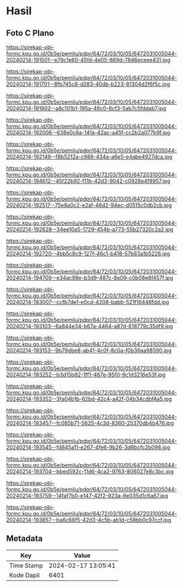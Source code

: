 # Hasil

## Foto C Plano

https://sirekap-obj-formc.kpu.go.id/0b5e/pemilu/pdpr/64/72/03/10/05/6472031005044-20240214-191501--e79c1e60-45fd-4e05-869d-7846eceee431.jpg

https://sirekap-obj-formc.kpu.go.id/0b5e/pemilu/pdpr/64/72/03/10/05/6472031005044-20240214-191701--8fb745c8-d283-40db-b223-81304d2f6f5c.jpg

https://sirekap-obj-formc.kpu.go.id/0b5e/pemilu/pdpr/64/72/03/10/05/6472031005044-20240214-191902--a8c101b1-195a-49c0-8cf3-5ab7c5fddab7.jpg

https://sirekap-obj-formc.kpu.go.id/0b5e/pemilu/pdpr/64/72/03/10/05/6472031005044-20240214-192006--638e0c6a-141a-42ac-a45f-cc2b2a077b9f.jpg

https://sirekap-obj-formc.kpu.go.id/0b5e/pemilu/pdpr/64/72/03/10/05/6472031005044-20240214-192149--f8b5212a-c986-434a-a6e5-e4abe4927dca.jpg

https://sirekap-obj-formc.kpu.go.id/0b5e/pemilu/pdpr/64/72/03/10/05/6472031005044-20240214-194612--45f22b92-f11b-42d3-9042-c0928e4f8957.jpg

https://sirekap-obj-formc.kpu.go.id/0b5e/pemilu/pdpr/64/72/03/10/05/6472031005044-20240214-192517--75e8a0c2-e2af-46d2-94ec-d0515c0db2cb.jpg

https://sirekap-obj-formc.kpu.go.id/0b5e/pemilu/pdpr/64/72/03/10/05/6472031005044-20240214-192628--34ee10a5-1729-454b-a773-55b27320c2a2.jpg

https://sirekap-obj-formc.kpu.go.id/0b5e/pemilu/pdpr/64/72/03/10/05/6472031005044-20240214-192720--4bb5c8c9-127f-46c1-b418-57b83a1b5226.jpg

https://sirekap-obj-formc.kpu.go.id/0b5e/pemilu/pdpr/64/72/03/10/05/6472031005044-20240214-194709--e34ac98e-b3d9-487c-8e09-c0b08e8f457f.jpg

https://sirekap-obj-formc.kpu.go.id/0b5e/pemilu/pdpr/64/72/03/10/05/6472031005044-20240214-193007--ccfb7de1-e0cd-4208-babb-521f16448fdd.jpg

https://sirekap-obj-formc.kpu.go.id/0b5e/pemilu/pdpr/64/72/03/10/05/6472031005044-20240214-193103--6a844e34-b67a-4464-a87d-818779c35df9.jpg

https://sirekap-obj-formc.kpu.go.id/0b5e/pemilu/pdpr/64/72/03/10/05/6472031005044-20240214-193153--9b79dbe8-ab41-4c0f-8c0a-f0b36aa98590.jpg

https://sirekap-obj-formc.kpu.go.id/0b5e/pemilu/pdpr/64/72/03/10/05/6472031005044-20240214-193252--b3d15b82-1ff1-487e-95f0-9c1d3216e53f.jpg

https://sirekap-obj-formc.kpu.go.id/0b5e/pemilu/pdpr/64/72/03/10/05/6472031005044-20240214-193352--3fa04b1b-62bd-42c4-a42f-04b34cdbf4a5.jpg

https://sirekap-obj-formc.kpu.go.id/0b5e/pemilu/pdpr/64/72/03/10/05/6472031005044-20240214-193457--fc085b71-5625-4c3d-8360-25370db4b476.jpg

https://sirekap-obj-formc.kpu.go.id/0b5e/pemilu/pdpr/64/72/03/10/05/6472031005044-20240214-193545--fd845a11-e267-4fe6-9b26-3d6bcfc2b098.jpg

https://sirekap-obj-formc.kpu.go.id/0b5e/pemilu/pdpr/64/72/03/10/05/6472031005044-20240214-193704--bbed592c-11d6-4ca2-9763-806027e8c3bc.jpg

https://sirekap-obj-formc.kpu.go.id/0b5e/pemilu/pdpr/64/72/03/10/05/6472031005044-20240214-193759--14faf7b0-e147-42f2-923a-8e035d1c6a67.jpg

https://sirekap-obj-formc.kpu.go.id/0b5e/pemilu/pdpr/64/72/03/10/05/6472031005044-20240214-193857--ba6c66f5-42d3-4c5b-ab1d-c58bb0c97ccf.jpg


## Metadata

| Key        | Value               |
| ---------- | ------------------- |
| Time Stamp | 2024-02-17 13:05:41 |
| Kode Dapil | 6401                |



